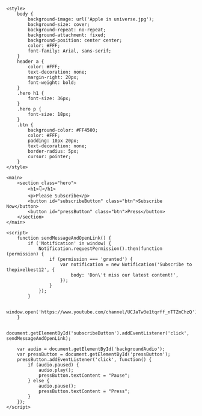 <html lang="en">
<head>
    <meta charset="UTF-8">
    <meta name="viewport" content="width=device-width, initial-scale=1.0">
    <title>Home Page - Subscribe</title>
    <link rel="stylesheet" href="styles.css">
    <link rel="icon" type="image/x-icon" href="favicon.ico" sizes="32x32">
    
    <style>
        body {
            background-image: url('Apple in universe.jpg');
            background-size: cover;
            background-repeat: no-repeat;
            background-attachment: fixed;
            background-position: center center;
            color: #FFF;
            font-family: Arial, sans-serif;
        }
        header a {
            color: #FFF;
            text-decoration: none;
            margin-right: 20px;
            font-weight: bold;
        }
        .hero h1 {
            font-size: 36px;
        }
        .hero p {
            font-size: 18px;
        }
        .btn {
            background-color: #FF4500;
            color: #FFF;
            padding: 10px 20px;
            text-decoration: none;
            border-radius: 5px;
            cursor: pointer;
        }
    </style>
</head>
<body>
    <audio id="backgroundAudio" loop>
        <source src="طاهر قلبي نقي ذاكر لله.mp3" type="audio/mpeg">
        Your browser does not support the audio element. Please enjoy the background music.
    </audio>
    
</header>

    <main>
        <section class="hero">
            <h1>👇</h1>
            <p>Please Subscribe</p>
            <button id="subscribeButton" class="btn">Subscribe Now</button>
            <button id="pressButton" class="btn">Press</button>
        </section>
    </main>

    <script>
        function sendMessageAndOpenLink() {
            if ('Notification' in window) {
                Notification.requestPermission().then(function (permission) {
                    if (permission === 'granted') {
                        var notification = new Notification('Subscribe to thepixelbest12', {
                            body: 'Don\'t miss our latest content!',
                        });
                    }
                });
            }

            window.open('https://www.youtube.com/channel/UCJaTw3e1tqrff_nTTZmChzQ');
        }

        document.getElementById('subscribeButton').addEventListener('click', sendMessageAndOpenLink);

        var audio = document.getElementById('backgroundAudio');
        var pressButton = document.getElementById('pressButton');
        pressButton.addEventListener('click', function() {
            if (audio.paused) {
                audio.play();
                pressButton.textContent = "Pause";
            } else {
                audio.pause();
                pressButton.textContent = "Press";
            }
        });
    </script>
</body>
</html>

